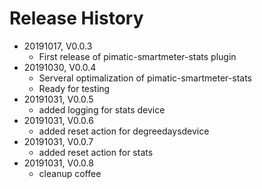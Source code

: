# Release History

* 20191017, V0.0.3
    * First release of pimatic-smartmeter-stats plugin
* 20191030, V0.0.4
    * Serveral optimalization of pimatic-smartmeter-stats
    * Ready for testing
* 20191031, V0.0.5
    * added logging for stats device
* 20191031, V0.0.6
    * added reset action for degreedaysdevice
* 20191031, V0.0.7
    * added reset action for stats
* 20191031, V0.0.8
    * cleanup coffee
